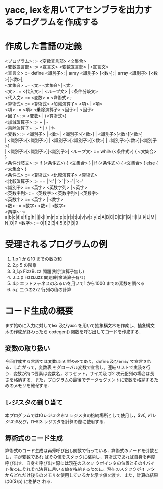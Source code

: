 # yacc, lexを用いてアセンブラを出力するプログラムを作成する

# 作成した言語の定義
<プログラム> ::= <変数宣言部> <文集合>  
<変数宣言部> ::= <宣言文> <変数宣言部> | <宣言文>  
<宣言文> ::= define <識別子>; | array <識別子> [<数>]; | array <識別子> [<数>][<数>];  
<文集合> ::= <文> <文集合>| <文>  
<文> ::= <代入文> | <ループ文> | <条件分岐文>  
<代入文> ::= <変数> = <算術式> ;  
<算術式> ::= <算術式> <加減演算子> <項> | <項>  
<項> ::= <項> <乗除演算子> <因子> | <因子>  
<因子> ::= <変数> | (<算術式>)  
<加減演算子> ::= + | -  
<乗除演算子> ::= * | / | %  
<変数> ::= <識別子> | <数> | <識別子>[<数>] | <識別子>[<数>][<数>]  
| <識別子>[<識別子>] | <識別子>[<識別子>][<数>] | <識別子>[<数>][<識別子>]  
| <識別子>[<識別子>][<識別子>]
<ループ文> ::= while (<条件式>) { <文集合> }  
<条件分岐文> ::= if (<条件式>) { <文集合> } | if (<条件式>) { <文集合> } else { <文集合> }  
<条件式> ::= <算術式> <比較演算子> <算術式>  
<比較演算子> ::= == | ’<’ | ’>’ |’>=’ |’<=’  
<識別子> ::= <英字> <英数字列> | <英字>  
<英数字列> ::= <英数字> <英数字列>| <英数字>  
<英数字> ::= <英字> | <数字>  
<数> ::= <数字> <数> | <数字>  
<英字> ::= a|b|c|d|e|f|g|h|i|j|k|l|m|n|o|p|q|r|s|t|u|v|w|x|y|z|A|B|C|D|E|F|G|H|I|J|K|L|M|N|O|P|<数字> ::= 0|1|2|3|4|5|6|7|8|9

# 受理されるプログラムの例
1. 1.p 1 から10 までの数の和  
2. 2.p 5 の階乗  
3. 3_1.p FizzBuzz 問題(剰余演算子無し)  
4. 3_2.p FizzBuzz 問題(剰余演算子有り)  
5. 4.p エラトステネスのふるいを用いて1 から1000 までの素数を調べる  
6. 5.p 二つの2x2 行列の積の計算  

# コード生成の概要
まず始めに入力に対してlex 及びyacc を用いて抽象構文木を作成し、抽象構文木の作成が終わったら
codegen() 関数を呼び出してコードを作成する．
## 変数の取り扱い
今回作成する言語では変数はint 型のみであり，define 及びarray で宣言される．したがって，変数表
をグローバル変数で宣言し，連結リストで実装を行う．変数が持つ要素は変数名，オフセット，サイズ及
び2 次元配列の場合は長さを格納する．また，プログラムの最後でデータセグメントに変数を格納するた
めのメモリを確保する．
## レジスタの割り当て
本プログラムでは$t0 レジスタを$ra レジスタの格納場所として使用し，$v0, $v1 レジスタ及び，$t1–$t3 レジスタを計算の際に使用する．

## 算術式のコード生成
算術式のコード生成は再帰呼び出し関数で行っている．算術式のノードを引数とし，子が変数であれ
ばその値をスタックに格納し，算術式であれば自身を再度呼び出す．自身を呼び出す際には現在のスタッ
クポインタの位置とその4 バイト後ろにそれぞれ演算に用いる値を格納するために，現在のスタックポイ
ンタからどれだけ後ろのメモリを使用しているかを示す値を渡す．また，計算の結果は0($sp) に格納さ
れる．

